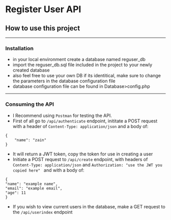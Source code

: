 # Register User API

## How to use this project
------------------------------------------------
### Installation

- in your local environment create a database named reguser_db
- import the reguser_db.sql file included in the project to your newly created database
- also feel free to use your own DB if its identitical, make sure to change the parameters in the database configuration file
- database configuration file can be found in Database>config.php


------------------------------------------------
### Consuming the API

- I Recommend using `Postman` for testing the API.
- First of all go to `/api/authenticate` endpoint, inititate a POST request with a header of `Content-Type: application/json` and a body of:
```
{
	"name": "zain"
}
```
- It will return a JWT token, copy the token for use in creating a user
- Initiate a POST request to `/api/create` endpoint, with headers of `Content-Type: application/json` and `Authorization: "use the JWT you copied here" ` and with a body of:
```
{
"name": "example name",
"email": "example email",
"age": 11
}
```
- If you wish to view current users in the database, make a GET request to the `/api/userindex` endpoint